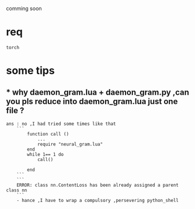 
comming soon 


# req 
	torch 
	
# some tips 
## * why daemon_gram.lua + daemon_gram.py  ,can you pls reduce into daemon_gram.lua just one file ? 
    ans : no ,I had tried some times like that 
        ```
            function call ()
                ...
                require "neural_gram.lua"
            end 
            while 1== 1 do 
                call()
                
            end 
        ```
        ```
        ERROR: class nn.ContentLoss has been already assigned a parent class nn
        ```
        - hance ,I have to wrap a compulsory ,persevering python_shell  


